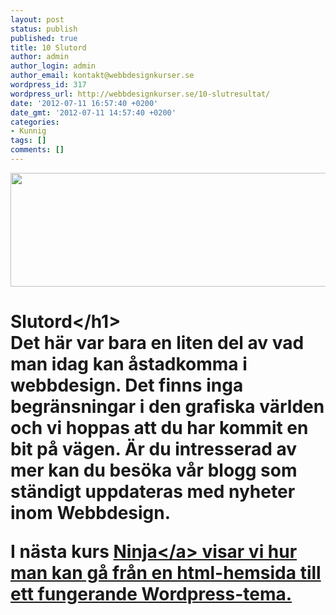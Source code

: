 ```yaml
---
layout: post
status: publish
published: true
title: 10 Slutord
author: admin
author_login: admin
author_email: kontakt@webbdesignkurser.se
wordpress_id: 317
wordpress_url: http://webbdesignkurser.se/10-slutresultat/
date: '2012-07-11 16:57:40 +0200'
date_gmt: '2012-07-11 14:57:40 +0200'
categories:
- Kunnig
tags: []
comments: []
---
```

<p><img src="&#47;wp-content&#47;uploads&#47;2012&#47;07&#47;kunnig-slutord1.png" alt="" width="695" height="182" class="alignnone size-full wp-image-3490" &#47;></p>
<h1>Slutord<&#47;h1><br />
Det h&auml;r var bara en liten del av vad man idag kan &aring;stadkomma i webbdesign. Det finns inga begr&auml;nsningar i den grafiska v&auml;rlden och vi hoppas att du har kommit en bit p&aring; v&auml;gen. &Auml;r du intresserad av mer kan du bes&ouml;ka v&aring;r blogg som st&auml;ndigt uppdateras med nyheter inom Webbdesign.</p>
<p>I n&auml;sta kurs <a href="&#47;ninja-inledning&#47;">Ninja<&#47;a> visar vi hur man kan g&aring; fr&aring;n en html-hemsida till ett fungerande Wordpress-tema.</p>
